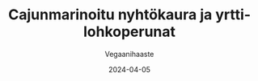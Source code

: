 ---
title: "Cajunmarinoitu nyhtökaura ja yrtti­lohko­perunat"
image: "https://vegaanibotti.lauravuo.me/2024/04/2024-04-05_small.png"
date: 2024-04-05
receipt_url: "https://vegaanihaaste.fi/reseptit/cajunmarinoitu-nyhtokaura-ja-yrttilohkoperunat"
author: "Vegaanihaaste"
---